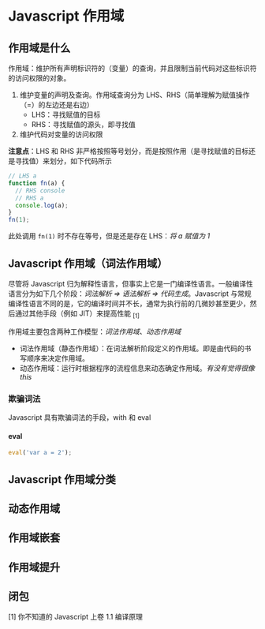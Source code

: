 # Javascript 作用域

## 作用域是什么

作用域：维护所有声明标识符的（变量）的查询，并且限制当前代码对这些标识符的访问权限的对象。

1. 维护变量的声明及查询。作用域查询分为 LHS、RHS（简单理解为赋值操作（=）的左边还是右边）
   - LHS：寻找赋值的目标
   - RHS：寻找赋值的源头，即寻找值
2. 维护代码对变量的访问权限

**注意点**：LHS 和 RHS 非严格按照等号划分，而是按照作用（是寻找赋值的目标还是寻找值）来划分，如下代码所示

```javascript
// LHS a
function fn(a) {
  // RHS console
  // RHS a
  console.log(a);
}
fn(1);
```

此处调用 `fn(1)` 时不存在等号，但是还是存在 LHS：_将 a 赋值为 1_

## Javascript 作用域（词法作用域）

尽管将 Javascript 归为解释性语言，但事实上它是一门编译性语言。一般编译性语言分为如下几个阶段：_词法解析 => 语法解析 => 代码生成_。Javascript 与常规编译性语言不同的是，它的编译时间并不长，通常为执行前的几微妙甚至更少，然后通过其他手段（例如 JIT）来提高性能 <sub>[1]</sub>

作用域主要包含两种工作模型：_词法作用域、动态作用域_

- 词法作用域（静态作用域）：在词法解析阶段定义的作用域。即是由代码的书写顺序来决定作用域。
- 动态作用域：运行时根据程序的流程信息来动态确定作用域。_有没有觉得很像 this_

### 欺骗词法

Javascript 具有欺骗词法的手段，with 和 eval

#### eval

```javascript
eval('var a = 2');
```

## Javascript 作用域分类

## 动态作用域

## 作用域嵌套

## 作用域提升

## 闭包

[1] 你不知道的 Javascript 上卷 1.1 编译原理
